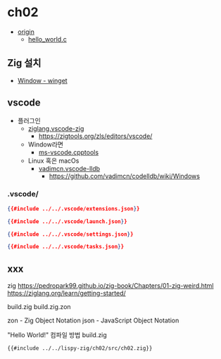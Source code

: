 # ch02

- [origin](https://www.buildyourownlisp.com/chapter2_installation)
  - [hello_world.c](https://github.com/orangeduck/BuildYourOwnLisp/blob/master/src/hello_world.c)

## Zig 설치

- [Window - winget](https://github.com/ziglang/zig/wiki/Install-Zig-from-a-Package-Manager#windows-winget)

## vscode

- 플러그인
  - [ziglang.vscode-zig](https://marketplace.visualstudio.com/items?itemName=ziglang.vscode-zig)
    - <https://zigtools.org/zls/editors/vscode/>
  - Window라면
    - [ms-vscode.cpptools](https://marketplace.visualstudio.com/items?itemName=ms-vscode.cpptools)
  - Linux 혹은 macOs
    - [vadimcn.vscode-lldb](https://marketplace.visualstudio.com/items?itemName=vadimcn.vscode-lldb)
      - <https://github.com/vadimcn/codelldb/wiki/Windows>

### .vscode/

``` json
{{#include ../../.vscode/extensions.json}}
```

``` json
{{#include ../../.vscode/launch.json}}
```

``` json
{{#include ../../.vscode/settings.json}}
```

``` json
{{#include ../../.vscode/tasks.json}}
```

## xxx

zig
https://pedropark99.github.io/zig-book/Chapters/01-zig-weird.html
https://ziglang.org/learn/getting-started/

build.zig
build.zig.zon

zon - Zig Object Notation
json - JavaScript Object Notation

"Hello World!"
컴파일 방법 build.zig

``` zig
{{#include ../../lispy-zig/ch02/src/ch02.zig}}
```